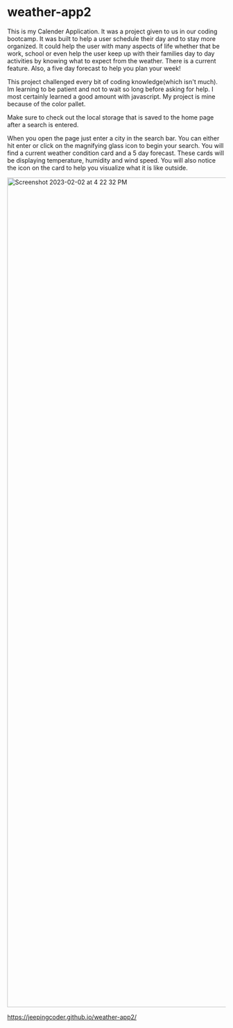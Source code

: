 # weather-app2

This is my Calender Application. It was a project given to us in our coding bootcamp. It was built to help a user schedule their day and to stay more organized. It could help the user with many aspects of life whether that be work, school or even help the user keep up with their families day to day activities by knowing what to expect from the weather. There is a current feature. Also, a five day forecast to help you plan your week!

This project challenged every bit of coding knowledge(which isn't much). Im learning to be patient and not to wait so long before asking for help. I most certainly learned a good amount with javascript. My project is mine because of the color pallet.

Make sure to check out the local storage that is saved to the home page after a search is entered.

When you open the page just enter a city in the search bar. You can either hit enter or click on the magnifying glass icon to begin your search. You will find a current weather condition card and a 5 day forecast. These cards will be displaying temperature, humidity and wind speed. You will also notice the icon on the card to help you visualize what it is like outside.

<img width="1910" alt="Screenshot 2023-02-02 at 4 22 32 PM" src="https://user-images.githubusercontent.com/114114167/216454810-f4d19da6-a2ae-4328-a8cc-14e7863efbf6.png">

https://jeepingcoder.github.io/weather-app2/

